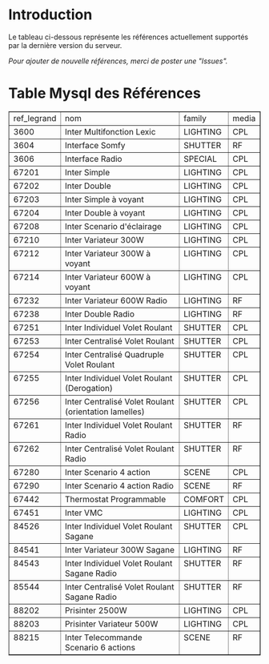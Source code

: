 # Introduction #

Le tableau ci-dessous représente les références actuellement supportés par la dernière version du serveur.

_Pour ajouter de nouvelle références, merci de poster une "Issues"._

# Table Mysql des Références #

<table border='1'>
<tr>
<td>ref_legrand</td>
<td>nom</td>
<td>family</td>
<td>media</td>
</tr>

<tr>
<td valign='top'>3600</td>
<td valign='top'>Inter Multifonction Lexic</td>
<td valign='top'>LIGHTING</td>
<td valign='top'>CPL</td>
</tr>

<tr>
<td valign='top'>3604</td>
<td valign='top'>Interface Somfy</td>
<td valign='top'>SHUTTER</td>
<td valign='top'>RF</td>
</tr>

<tr>
<td valign='top'>3606</td>
<td valign='top'>Interface Radio</td>
<td valign='top'>SPECIAL</td>
<td valign='top'>CPL</td>
</tr>

<tr>
<td valign='top'>67201</td>
<td valign='top'>Inter Simple</td>
<td valign='top'>LIGHTING</td>
<td valign='top'>CPL</td>
</tr>

<tr>
<td valign='top'>67202</td>
<td valign='top'>Inter Double</td>
<td valign='top'>LIGHTING</td>
<td valign='top'>CPL</td>
</tr>

<tr>
<td valign='top'>67203</td>
<td valign='top'>Inter Simple à voyant</td>
<td valign='top'>LIGHTING</td>
<td valign='top'>CPL</td>
</tr>

<tr>
<td valign='top'>67204</td>
<td valign='top'>Inter Double à voyant</td>
<td valign='top'>LIGHTING</td>
<td valign='top'>CPL</td>
</tr>

<tr>
<td valign='top'>67208</td>
<td valign='top'>Inter Scenario d&#39;éclairage</td>
<td valign='top'>LIGHTING</td>
<td valign='top'>CPL</td>
</tr>

<tr>
<td valign='top'>67210</td>
<td valign='top'>Inter Variateur 300W</td>
<td valign='top'>LIGHTING</td>
<td valign='top'>CPL</td>
</tr>

<tr>
<td valign='top'>67212</td>
<td valign='top'>Inter Variateur 300W à voyant</td>
<td valign='top'>LIGHTING</td>
<td valign='top'>CPL</td>
</tr>

<tr>
<td valign='top'>67214</td>
<td valign='top'>Inter Variateur 600W à voyant</td>
<td valign='top'>LIGHTING</td>
<td valign='top'>CPL</td>
</tr>

<tr>
<td valign='top'>67232</td>
<td valign='top'>Inter Variateur 600W Radio</td>
<td valign='top'>LIGHTING</td>
<td valign='top'>RF</td>
</tr>

<tr>
<td valign='top'>67238</td>
<td valign='top'>Inter Double Radio</td>
<td valign='top'>LIGHTING</td>
<td valign='top'>RF</td>
</tr>

<tr>
<td valign='top'>67251</td>
<td valign='top'>Inter Individuel Volet Roulant</td>
<td valign='top'>SHUTTER</td>
<td valign='top'>CPL</td>
</tr>

<tr>
<td valign='top'>67253</td>
<td valign='top'>Inter Centralisé Volet Roulant</td>
<td valign='top'>SHUTTER</td>
<td valign='top'>CPL</td>
</tr>

<tr>
<td valign='top'>67254</td>
<td valign='top'>Inter Centralisé Quadruple Volet Roulant</td>
<td valign='top'>SHUTTER</td>
<td valign='top'>CPL</td>
</tr>

<tr>
<td valign='top'>67255</td>
<td valign='top'>Inter Individuel Volet Roulant (Derogation)</td>
<td valign='top'>SHUTTER</td>
<td valign='top'>CPL</td>
</tr>

<tr>
<td valign='top'>67256</td>
<td valign='top'>Inter Centralisé Volet Roulant (orientation lamelles)</td>
<td valign='top'>SHUTTER</td>
<td valign='top'>CPL</td>
</tr>

<tr>
<td valign='top'>67261</td>
<td valign='top'>Inter Individuel Volet Roulant Radio</td>
<td valign='top'>SHUTTER</td>
<td valign='top'>RF</td>
</tr>

<tr>
<td valign='top'>67262</td>
<td valign='top'>Inter Centralisé Volet Roulant Radio</td>
<td valign='top'>SHUTTER</td>
<td valign='top'>RF</td>
</tr>

<tr>
<td valign='top'>67280</td>
<td valign='top'>Inter Scenario 4 action</td>
<td valign='top'>SCENE</td>
<td valign='top'>CPL</td>
</tr>

<tr>
<td valign='top'>67290</td>
<td valign='top'>Inter Scenario 4 action Radio</td>
<td valign='top'>SCENE</td>
<td valign='top'>RF</td>
</tr>

<tr>
<td valign='top'>67442</td>
<td valign='top'>Thermostat Programmable</td>
<td valign='top'>COMFORT</td>
<td valign='top'>CPL</td>
</tr>

<tr>
<td valign='top'>67451</td>
<td valign='top'>Inter VMC</td>
<td valign='top'>LIGHTING</td>
<td valign='top'>CPL</td>
</tr>

<tr>
<td valign='top'>84526</td>
<td valign='top'>Inter Individuel Volet Roulant Sagane</td>
<td valign='top'>SHUTTER</td>
<td valign='top'>CPL</td>
</tr>

<tr>
<td valign='top'>84541</td>
<td valign='top'>Inter Variateur 300W Sagane</td>
<td valign='top'>LIGHTING</td>
<td valign='top'>RF</td>
</tr>

<tr>
<td valign='top'>84543</td>
<td valign='top'>Inter Individuel Volet Roulant Sagane Radio</td>
<td valign='top'>SHUTTER</td>
<td valign='top'>RF</td>
</tr>

<tr>
<td valign='top'>85544</td>
<td valign='top'>Inter Centralisé Volet Roulant Sagane Radio</td>
<td valign='top'>SHUTTER</td>
<td valign='top'>RF</td>
</tr>

<tr>
<td valign='top'>88202</td>
<td valign='top'>Prisinter 2500W</td>
<td valign='top'>LIGHTING</td>
<td valign='top'>CPL</td>
</tr>

<tr>
<td valign='top'>88203</td>
<td valign='top'>Prisinter Variateur 500W</td>
<td valign='top'>LIGHTING</td>
<td valign='top'>CPL</td>
</tr>

<tr>
<td valign='top'>88215</td>
<td valign='top'>Inter Telecommande Scenario 6 actions</td>
<td valign='top'>SCENE</td>
<td valign='top'>RF</td>
</tr>
</table>